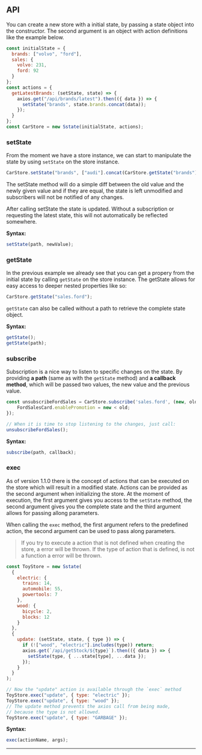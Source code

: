 ## API

You can create a new store with a initial state, by passing a state object into the constructor.
The second argument is an object with action definitions like the example below.

```javascript
const initialState = {
  brands: ["volvo", "ford"],
  sales: {
    volvo: 231,
    ford: 92
  }
};
const actions = {
  getLatestBrands: (setState, state) => {
    axios.get("/api/brands/latest").then(({ data }) => {
      setState("brands", state.brands.concat(data));
    });
  }
};
const CarStore = new Sstate(initialState, actions);
```

### setState

From the moment we have a store instance, we can start to manipulate the state by using `setState` on the store instance.

```javascript
CarStore.setState("brands", ["audi"].concat(CarStore.getState("brands")));
```

The setState method will do a simple diff between the old value and the newly given value and if they are equal, the state is left unmodified and subscribers will not be notified of any changes.

After calling setState the state is updated. Without a subscription or requesting the latest state, this will not automatically be reflected somewhere.

**Syntax:**

```javascript
setState(path, newValue);
```

### getState

In the previous example we already see that you can get a propery from the initial state by calling `getState` on the store instance. The getState allows for easy access to deeper nested properties like so:

```javascript
CarStore.getState("sales.ford");
```

`getState` can also be called without a path to retrieve the complete state object.

**Syntax:**

```javascript
getState();
getState(path);
```

### subscribe

Subscription is a nice way to listen to specific changes on the state. By providing **a path** (same as with the `getState` method) and **a callback method**, which will be passed two values, the new value and the previous value.

```javascript
const unsubscribeFordSales = CarStore.subscribe('sales.ford', (new, old) => {
    FordSalesCard.enablePromotion = new < old;
});

// When it is time to stop listening to the changes, just call:
unsubscribeFordSales();
```

**Syntax:**

```javascript
subscribe(path, callback);
```

### exec

As of version 1.1.0 there is the concept of actions that can be executed on the store which will result in a modified state.
Actions can be provided as the second argument when initializing the store. At the moment of execution, the first argument gives
you access to the `setState` method, the second argument gives you the complete state and the third argument allows for passing allong parameters.

When calling the `exec` method, the first argument refers to the predefined action, the second argument can be used to pass along parameters.

> If you try to execute a action that is not defined when creating the store, a error will be thrown. If the type of action that is defined, is not a function a error will be thrown.

```javascript
const ToyStore = new Sstate(
  {
    electric: {
      trains: 14,
      automobile: 55,
      powertools: 7
    },
    wood: {
      bicycle: 2,
      blocks: 12
    }
  },
  {
    update: (setState, state, { type }) => {
      if (!["wood", "electric"].includes(type)) return;
      axios.get(`/api/getStock/${type}`).then(({ data }) => {
        setState(type, { ...state[type], ...data });
      });
    }
  }
);

// Now the "update" action is available through the `exec` method
ToyStore.exec("update", { type: "electric" });
ToyStore.exec("update", { type: "wood" });
// The update method prevents the axios call from being made,
// because the type is not allowed.
ToyStore.exec("update", { type: "GARBAGE" });
```

**Syntax:**

```javascript
exec(actionName, args);
```

---
